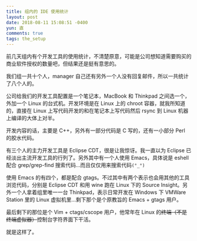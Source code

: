 ```yaml
---
title: 组内的 IDE 使用统计
layout: post
date: 2018-08-11 15:08:51 -0400
yun: 直
comments: true
tags: the_setup
---
```


前几天组内有个开发工具的使用统计，不清楚原意，可能是公司想知道需要购买的商业软件授权的数量吧，但结果还是挺有意思的。

我们组一共十个人，manager 自己还有另外一个人没有回复邮件，所以一共统计了八个人的。

公司给我们的开发工具配置是一个笔记本，MacBook 和 Thinkpad 之间选一个，外加一个 Linux 的台式机。开发环境是在 Linux 上的 chroot 容器，就我所知道的，直接在 Linux 上写代码开发的和在笔记本上写代码然后 rsync 到 Linux 机器上编译的大体上对半。

开发内容的话，主要是 C++，另外有一部分代码是 C 写的，还有一小部分 Perl 的胶水代码。

有三个人的主力开发工具是 Eclipse CDT，很是让我惊讶。我一直以为 Eclipse 已经淡出主流开发工具的行列了。另外其中有一个人使用 Emacs，具体说是 eshell 配合 grep/grep-find 搜索代码…而且仅仅用来搜索代码`(°_°)`

使用 Emacs 的有四个，都是配合 gtags。不过其中有两个表示也会用其他的工具浏览代码，分别是 Eclipse CDT 和用 wine 跑在 Linux 下的 Source Insight。另外一个人拿着组里唯一一台 Thinkpad，表示日常开发在 Windows 下 VMWare Station 里的 Linux 虚拟机里…剩下那个是个原教旨的 Emacs + gtags 用户。

最后剩下的那位是个 Vim + ctags/cscope 用户，他常年在 Linux 的~~终端（不是终端虚拟器）~~控制台字符界面下干活。

就是这样了。
